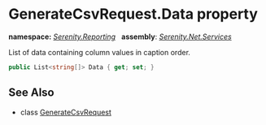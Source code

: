 # GenerateCsvRequest.Data property
**namespace:** *[Serenity.Reporting](../../README.md#serenity.reporting-namespace)*   **assembly**: *[Serenity.Net.Services](../../README.md)*

List of data containing column values in caption order.

```csharp
public List<string[]> Data { get; set; }
```

## See Also

* class [GenerateCsvRequest](../GenerateCsvRequest.md)